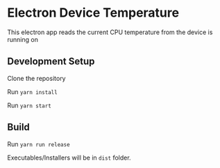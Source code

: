 # Electron Device Temperature

This electron app reads the current CPU temperature from the device is running on
## Development Setup

Clone the repository

Run `yarn install` 

Run `yarn start`
## Build 

Run `yarn run release`

Executables/Installers will be in `dist` folder.